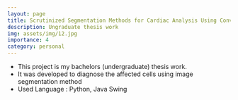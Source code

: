 ```yaml
---
layout: page
title: Scrutinized Segmentation Methods for Cardiac Analysis Using Convolutional Neural Networks
description: Ungraduate thesis work
img: assets/img/12.jpg
importance: 4
category: personal
---
```


* This project is my bachelors (undergraduate) thesis work.
* It was developed to diagnose the affected cells using image segmentation method
* Used Language : Python, Java Swing